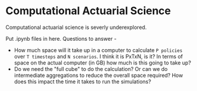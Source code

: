 # Computational Actuarial Science

Computational actuarial science is severly underexplored.

Put .ipynb files in here. Questions to answer - 

* How much space will it take up in a computer to calculate `P policies` over `T timesteps` and `N scenarios`. I think it is PxTxN, is it? In terms of space on the actual computer (in GB) how much is this going to take up?
* Do we need the "full cube" to do the calculation? Or can we do intermediate aggregations to reduce the overall space required? How does this impact the time it takes to run the simulations?

